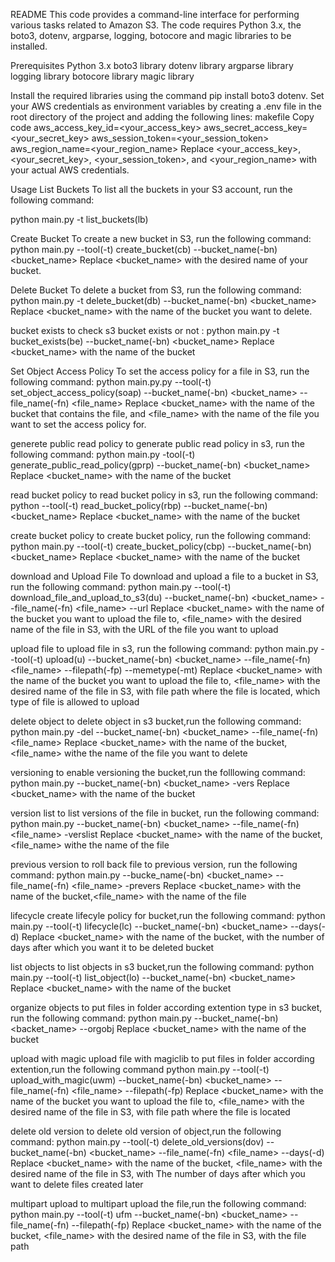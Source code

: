 README
This code provides a command-line interface for performing various tasks related to Amazon S3. The code requires Python 3.x, the boto3, dotenv, argparse, logging, botocore and magic libraries to be installed.

Prerequisites
Python 3.x
boto3 library
dotenv library
argparse library
logging library
botocore library
magic library


Install the required libraries using the command pip install boto3 dotenv.
Set your AWS credentials as environment variables by creating a .env file in the root directory of the project and adding the following lines:
makefile
Copy code
aws_access_key_id=<your_access_key>
aws_secret_access_key=<your_secret_key>
aws_session_token=<your_session_token>
aws_region_name=<your_region_name>
Replace <your_access_key>, <your_secret_key>, <your_session_token>, and <your_region_name> with your actual AWS credentials.

Usage
List Buckets
To list all the buckets in your S3 account, run the following command:

python main.py -t list_buckets(lb)

Create Bucket
To create a new bucket in S3, run the following command:
python main.py --tool(-t) create_bucket(cb) --bucket_name(-bn) <bucket_name>
Replace <bucket_name> with the desired name of your bucket.

Delete Bucket
To delete a bucket from S3, run the following command:
python main.py -t delete_bucket(db) --bucket_name(-bn) <bucket_name>
Replace <bucket_name> with the name of the bucket you want to delete.

bucket exists 
to check s3 bucket exists or not :
python main.py -t bucket_exists(be) --bucket_name(-bn) <bucket_name>
Replace <bucket_name> with the name of the bucket

Set Object Access Policy
To set the access policy for a file in S3, run the following command:
python main.py.py --tool(-t) set_object_access_policy(soap) --bucket_name(-bn) <bucket_name> --file_name(-fn) <file_name>
Replace <bucket_name> with the name of the bucket that contains the file, and <file_name> with the name of the file you want to set the access policy for.

generete public read policy
to generate public read  policy in s3, run the following command:
python main.py -tool(-t) generate_public_read_policy(gprp) --bucket_name(-bn) <bucket_name>
Replace <bucket_name> with the name of the bucket

read bucket policy 
to read bucket policy in s3, run the following command:
python --tool(-t) read_bucket_policy(rbp) --bucket_name(-bn) <bucket_name>
Replace <bucket_name> with the name of the bucket

create bucket policy
to create bucket policy, run the following command:
python main.py --tool(-t) create_bucket_policy(cbp) --bucket_name(-bn) <bucket_name>
Replace <bucket_name> with the name of the bucket

download and Upload File
To download and upload a file to a bucket in S3, run the following command:
python main.py --tool(-t) download_file_and_upload_to_s3(du) --bucket_name(-bn) <bucket_name> --file_name(-fn) <file_name> --url <url>
Replace <bucket_name> with the name of the bucket you want to upload the file to, <file_name> with the desired name of the file in S3, <url> with the URL of the file you want to upload

upload file 
to upload file in s3, run the following command:
python main.py --tool(-t) upload(u) --bucket_name(-bn) <bucket_name> --file_name(-fn) <file_name> --filepath(-fp) <filepath> --memetype(-mt) <memetype>
Replace <bucket_name> with the name of the bucket you want to upload the file to, <file_name> with the desired name of the file in S3, <filepath> with file path where the file is located, <memetype> which type of file is allowed to upload

delete object
to delete object in s3 bucket,run the following command:
python main.py -del --bucket_name(-bn) <bucket_name> --file_name(-fn) <file_name>
Replace <bucket_name> with the name of the bucket,<file_name> withe the name of the file you want to delete

versioning
to enable versioning the bucket,run the folllowing command:
python main.py --bucket_name(-bn) <bucket_name> -vers
Replace <bucket_name> with the name of the bucket

version list 
to list versions of the file in bucket, run the following command:
python main.py --bucket_name(-bn) <bucket_name> --file_name(-fn) <file_name> -verslist
Replace <bucket_name> with the name of the bucket,<file_name> withe the name of the file

previous version
to roll back file to previous version, run the following command:
python main.py --bucke_name(-bn) <bucket_name> --file_name(-fn) <file_name> -prevers
Replace <bucket_name> with the name of the bucket,<file_name> with the name of the file

lifecycle
create lifecyle policy for bucket,run the following command:
python main.py --tool(-t) lifecycle(lc) --bucket_name(-bn) <bucket_name> --days(-d) <days>
Replace <bucket_name> with the name of the bucket, <days> with the number of days after which you want it to be deleted bucket

list objects
to list objects in s3 bucket,run the following command:
python main.py --tool(-t) list_object(lo) --bucket_name(-bn) <bucket_name>
Replace <bucket_name> with the name of the bucket

organize objects
to put files in folder according extention type in s3 bucket, run the following command:
python main.py --bucket_name(-bn) <backet_name> --orgobj
Replace <bucket_name> with the name of the bucket

upload with magic 
upload file with magiclib to put files in folder according extention,run the following command
python main.py --tool(-t) upload_with_magic(uwm) --bucket_name(-bn) <bucket_name>  --file_name(-fn) <file_name> --filepath(-fp) <filepath>
Replace <bucket_name> with the name of the bucket you want to upload the file to, <file_name> with the desired name of the file in S3, <filepath> with file path where the file is located

delete old version
to delete old version of object,run the following command:
python main.py --tool(-t) delete_old_versions(dov) --bucket_name(-bn) <bucket_name> --file_name(-fn) <file_name> --days(-d) <days>
Replace <bucket_name> with the name of the bucket, <file_name> with the desired name of the file in S3,<days> with The number of days after which you want to delete files created later

multipart upload 
to multipart upload the file,run the following command: 
python main.py --tool(-t) ufm --bucket_name(-bn) <bucket_name> --file_name(-fn) <filename> --filepath(-fp) <filepath>
Replace <bucket_name> with the name of the bucket, <file_name> with the desired name of the file in S3, <filepath> with the file path 